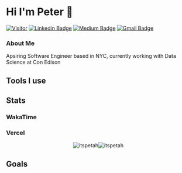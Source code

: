 # Hi I'm Peter 👋
[![Visitor](https://komarev.com/ghpvc/?username=itspeter&style=flat-square&color=blue)](https://komarev.com/ghpvc/?username=itspeter&style=flat-square&color=blue)
[![Linkedin Badge](https://img.shields.io/badge/-Peter%20Wang-blue?style=flat&logo=Linkedin&logoColor=white&link=https://www.linkedin.com/in/itspeter/)](https://www.linkedin.com/in/itspeter/)
[![Medium Badge](https://img.shields.io/badge/-@itspetah-000000?style=flat&labelColor=000000&logo=Medium&link=https://medium.com/@itspetah)](https://medium.com/@itspetah)
[![Gmail Badge](https://img.shields.io/badge/-Peter-c14438?style=flat&logo=Gmail&logoColor=white&link=mailto:jessicalim813@gmail.com)](mailto:itspeterwang3@gmail.com)
<!--[![Website Badge](https://img.shields.io/badge/-website_url-47CCCC?style=flat&logo=Google-Chrome&logoColor=white&link=website_url)](website_url) -->
### About Me
Apsiring Software Engineer based in NYC, currently working with Data Science at Con Edison


## Tools I use


## Stats
### WakaTime
<!--START_SECTION:waka-->
<!--END_SECTION:waka-->

### Vercel
<div style="display: flex; justify-content: center; align-items: center;">
  <img src="https://github-readme-stats.vercel.app/api?username=itspetah&theme=material-palenight&hide_border=false&include_all_commits=true&count_private=true" alt="itspetah" />
  <!--<img src="https://github-readme-streak-stats.herokuapp.com/?user=itspetah&theme=material-palenight&hide_border=true" alt="itspetah" />-->
  <img src="https://github-readme-stats.vercel.app/api/top-langs/?username=cxyfreedom&theme=material-palenight&hide_border=false&include_all_commits=true&count_private=true&" alt="itspetah"/>
</div>

## Goals
<!---
itspetah/itspetah is a ✨ special ✨ repository because its `README.md` (this file) appears on your GitHub profile.
You can click the Preview link to take a look at your changes.
--->

